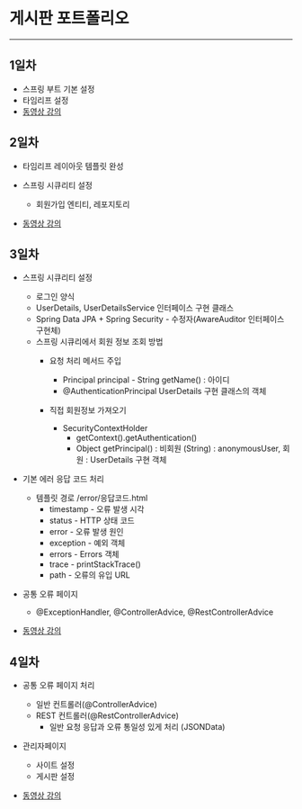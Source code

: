 # 게시판 포트폴리오
* * * 
## 1일차 
* 스프링 부트 기본 설정
* 타임리프 설정 
* <a href="https://drive.google.com/drive/folders/16CVJZAod0Uo5pZeHQfCjfA0tLs5vWpwS?usp=share_link">동영상 강의</a>


## 2일차
* 타임리프 레이아웃 템플릿 완성 
* 스프링 시큐리티 설정
	- 회원가입 엔티티, 레포지토리
	
		

* <a href="https://drive.google.com/drive/folders/1Eu3wl9GIVdIxFUaxLTGVIAgqpr3ZsCZ0?usp=share_link">동영상 강의</a>

## 3일차
* 스프링 시큐리티 설정
	- 로그인 양식 
	- UserDetails, UserDetailsService 인터페이스 구현 클래스
	- Spring Data JPA + Spring Security -  수정자(AwareAuditor 인터페이스 구현체)
	- 스프링 시큐리에서 회원 정보 조회 방법 
		- 요청 처리 메서드 주입 
			- Principal principal  - String getName() : 아이디
			- @AuthenticationPrincipal UserDetails 구현 클래스의 객체
			
		- 직접 회원정보 가져오기
			- SecurityContextHolder
				- getContext().getAuthentication()
				-  Object getPrincipal() : 비회원 (String) : anonymousUser, 회원 : UserDetails 구현 객체
					
		
		
* 기본 에러 응답 코드 처리 
	- 템플릿 경로 /error/응답코드.html
		- timestamp - 오류 발생 시각 
		- status - HTTP 상태 코드 
		- error - 오류 발생 원인 
		- exception - 예외 객체 
		- errors - Errors 객체
		- trace - printStackTrace()
		- path - 오류의 유입 URL
	
	
* 공통 오류 페이지
	- @ExceptionHandler, @ControllerAdvice, @RestControllerAdvice
	
* <a href="https://drive.google.com/drive/folders/1zrk-y8QL5K8pUa7uJnKUfWY_AzHHlFRv?usp=share_link">동영상 강의</a>

## 4일차
* 공통 오류 페이지 처리 
	- 일반 컨트롤러(@ControllerAdvice)
	- REST 컨트롤러(@RestControllerAdvice)
		- 일반 요청 응답과 오류 통일성 있게 처리 (JSONData)
		
		
* 관리자페이지 
	- 사이트 설정 
	- 게시판 설정

* <a href="https://drive.google.com/drive/folders/1zTuyIVdIy99BLSqrN5p1cDODtbmVUU7Q?usp=share_link">동영상 강의</a>

